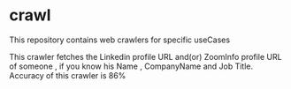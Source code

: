 # crawl
This repository contains web crawlers for specific useCases

This crawler fetches the Linkedin profile URL and(or) ZoomInfo profile URL of someone , if you know his Name , CompanyName and Job Title.
Accuracy of this crawler is 86%
